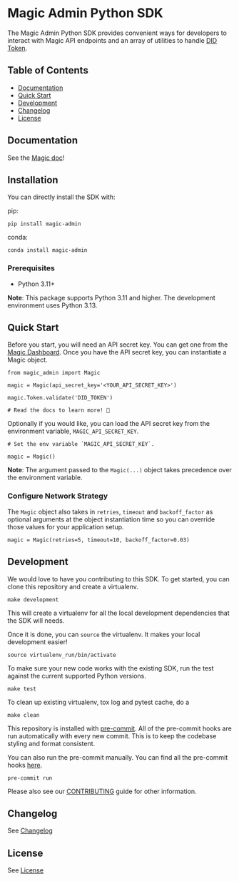 # Magic Admin Python SDK

The Magic Admin Python SDK provides convenient ways for developers to interact with Magic API endpoints and an array of utilities to handle [DID Token](https://magic.link/docs/auth/introduction/decentralized-id).

## Table of Contents

- [Documentation](#documentation)
- [Quick Start](#quick-start)
- [Development](#development)
- [Changelog](#changelog)
- [License](#license)

## Documentation

See the [Magic doc](https://magic.link/docs/auth/api-reference/server-side-sdks/python)!

## Installation

You can directly install the SDK with:

pip:

```
pip install magic-admin
```

conda:

```
conda install magic-admin
```

### Prerequisites

- Python 3.11+

**Note**: This package supports Python 3.11 and higher. The development environment uses Python 3.13.

## Quick Start

Before you start, you will need an API secret key. You can get one from the [Magic Dashboard](https://dashboard.magic.link/). Once you have the API secret key, you can instantiate a Magic object.

```
from magic_admin import Magic

magic = Magic(api_secret_key='<YOUR_API_SECRET_KEY>')

magic.Token.validate('DID_TOKEN')

# Read the docs to learn more! 🚀
```

Optionally if you would like, you can load the API secret key from the environment variable, `MAGIC_API_SECRET_KEY`.

```
# Set the env variable `MAGIC_API_SECRET_KEY`.

magic = Magic()
```

**Note**: The argument passed to the `Magic(...)` object takes precedence over the environment variable.

### Configure Network Strategy

The `Magic` object also takes in `retries`, `timeout` and `backoff_factor` as optional arguments at the object instantiation time so you can override those values for your application setup.

```
magic = Magic(retries=5, timeout=10, backoff_factor=0.03)
```

## Development

We would love to have you contributing to this SDK. To get started, you can clone this repository and create a virtualenv.

```
make development
```

This will create a virtualenv for all the local development dependencies that the SDK will needs.

Once it is done, you can `source` the virtualenv. It makes your local development easier!

```
source virtualenv_run/bin/activate
```

To make sure your new code works with the existing SDK, run the test against the current supported Python versions.

```
make test
```

To clean up existing virtualenv, tox log and pytest cache, do a

```
make clean
```

This repository is installed with [pre-commit](https://pre-commit.com/). All of the pre-commit hooks are run automatically with every new commit. This is to keep the codebase styling and format consistent.

You can also run the pre-commit manually. You can find all the pre-commit hooks [here](.pre-commit-config.yaml).

```
pre-commit run
```

Please also see our [CONTRIBUTING](CONTRIBUTING.md) guide for other information.

## Changelog

See [Changelog](CHANGELOG.md)

## License

See [License](LICENSE.txt)
